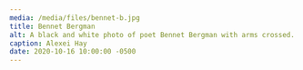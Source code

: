 ```yaml
---
media: /media/files/bennet-b.jpg
title: Bennet Bergman
alt: A black and white photo of poet Bennet Bergman with arms crossed.
caption: Alexei Hay
date: 2020-10-16 10:00:00 -0500
---
```

